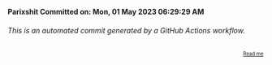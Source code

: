 **Parixshit Committed on: Mon, 01 May 2023 06:29:29 AM** <!-- 9eff9b84-8268-42d3-84df-8447b88b90ed -->

###### This is an automated commit generated by a GitHub Actions workflow.

<div align="right"><sub><sup><a href="https://github.com/Parixshit/AutoCommit.git">Read me</a></sup></sub></div>
